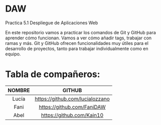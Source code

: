 # DAW
Practica 5.1 Despliegue de Aplicaciones Web

En este repositorio vamos a practicar los comandos de Git y GitHub para aprender cómo funcionan. Vamos a ver cómo añadir tags, trabajar con ramas y más. 
Git y GitHub ofrecen funcionalidades muy útiles para el desarrollo de proyectos, tanto para trabajar individualmente como en equipo.

# Tabla de compañeros:

|    NOMBRE    |              GITHUB             |
|:------------:|:-------------------------------:|
| Lucía        | https://github.com/lucialozzano |
| Fani         | https://github.com/FaniDAW      |
| Abel         | https://github.com/Kain10       |

